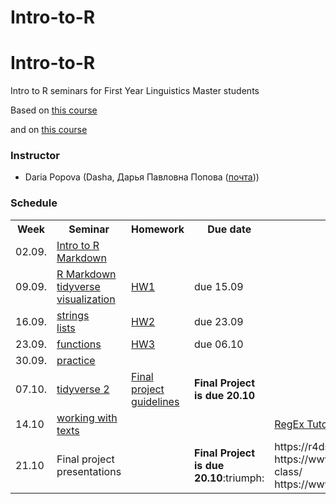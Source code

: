 # Intro-to-R

# Intro-to-R

Intro to R seminars for First Year Linguistics Master students

Based on [this course](https://pozdniakov.github.io/tidy_stats/index.html)

and on [this course](https://agricolamz.github.io/DS_for_DH/)

### Instructor
* Daria Popova (Dasha, Дарья Павловна Попова ([почта](mailto:daschapopowa@gmail.com)))

### Schedule
<table>
  <tr>
    <th>Week</th>
    <th>Seminar</th>
    <th>Homework</th>
    <th>Due date</th>
    <th>Reference</th>
  </tr>
   <tr>
    <td>02.09.</td>
    <td><a href="https://github.com/dashapopova/Intro-to-R/blob/main/04.09/Intro%20to%20R.md">Intro to R</a><br>
    <a href="https://github.com/dashapopova/Intro-to-R/blob/main/04.09/Markdown.md">Markdown</a></td>
    <td></td>
    <td></td>
    <td>
    </td>
  </tr>
  <tr>
    <td>09.09.</td>
    <td><a href="https://github.com/dashapopova/Intro-to-R/blob/main/11.09/exampleRmarkdown.pdf">R Markdown</a><br>
      <a href="https://github.com/dashapopova/Intro-to-R/blob/main/11.09/tidyverse.md">tidyverse</a><br>
      <a href="https://github.com/dashapopova/Intro-to-R/blob/main/11.09/visualization.md">visualization</a>
    </td>
    <td><a href="https://github.com/dashapopova/Intro-to-R/blob/main/HWs/HW1.md">HW1</a></td>
    <td>due 15.09</td>
    <td>
    </td>
  </tr>
    <td>16.09.</td>
    <td><a href="https://github.com/dashapopova/Intro-to-R/blob/main/18.09/strings.Rmd">strings</a><br>
  <a href="https://github.com/dashapopova/Intro-to-R/blob/main/18.09/lists.Rmd">lists</a></td>
    <td><a href="https://github.com/dashapopova/Intro-to-R/blob/main/HWs/HW2/HW2.md">HW2</a></td>
    <td>due 23.09</td>
    <td></td>
   </tr>
    <tr>
    <td>23.09.</td>
    <td><a href="https://github.com/dashapopova/Intro-to-R/tree/main/25.09">functions</a></td>
    <td><a href="https://github.com/dashapopova/Intro-to-R/blob/main/HWs/HW3/HW3.md">HW3</a></td>
    <td>due 06.10</td>
    <td>
  </td>
  </tr>
    <tr>
    <td>30.09.</td>
    <td><a href="https://github.com/dashapopova/Intro-to-R/tree/main/30.09">practice</a>
  </td>
    <td></td>
    <td></td>
    <td></td>
  </tr>
    <tr>
    <td>07.10.</td>
    <td><a href="https://github.com/dashapopova/Intro-to-R/tree/main/02.10">tidyverse 2</a>
  </td>
    <td><a href="https://github.com/dashapopova/Intro-to-R/blob/main/HWs/FinalProjectGuidelines.md">Final project guidelines</a></td>
    <td><b>Final Project is due 20.10</b></td>
    <td></td>
  </tr>
    <tr>
    <td>14.10</td>
    <td>
    <a href="https://github.com/dashapopova/Intro-to-R/tree/main/09.10">working with texts</a>
  </td>
    <td></td>
  <td></td>
    <td><a href="https://regexone.com/lesson/introduction_abcs">RegEx Tutorial</a></td>
  </tr>
    <tr>
    <td>21.10</td>
    <td>
      Final project presentations
  </td>
    <td></td>
    <td><b>Final Project is due 20.10</b>:triumph:</td>
    <td>https://r4ds.had.co.nz/index.html<br>
  https://www.datamentor.io/r-programming/s3-class/<br>
  https://www.cyclismo.org/tutorial/R/s3Classes.html</td>
  </tr>
  </tr>
</table>
